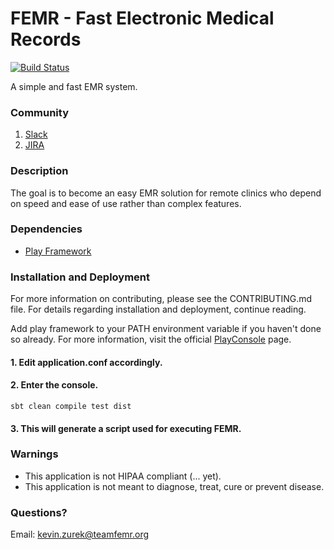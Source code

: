 # FEMR - Fast Electronic Medical Records

[![Build Status](https://concourse.teamfemr.org/api/v1/pipelines/femr/jobs/build-test-package/badge)](https://concourse.teamfemr.org/teams/main/pipelines/femr)

A simple and fast EMR system.

### Community
1. [Slack](http://teamfemr.org/slack.html)
2. [JIRA](https://teamfemr.atlassian.net)

### Description

The goal is to become an easy EMR solution for remote clinics who depend on speed and ease of use rather than complex features.

### Dependencies

* [Play Framework](http://www.playframework.com/)

### Installation and Deployment

For more information on contributing, please see the CONTRIBUTING.md file. For details regarding installation and deployment, continue reading.

Add play framework to your PATH environment variable if you haven't done so already. For more information, visit the official [PlayConsole](https://www.playframework.com/documentation/2.3.x/PlayConsole) page.

#### 1. Edit application.conf accordingly.
#### 2. Enter the console.
    sbt clean compile test dist
#### 3. This will generate a script used for executing FEMR.

### Warnings

* This application is not HIPAA compliant (... yet).
* This application is not meant to diagnose, treat, cure or prevent disease.

### Questions?

Email: kevin.zurek@teamfemr.org
